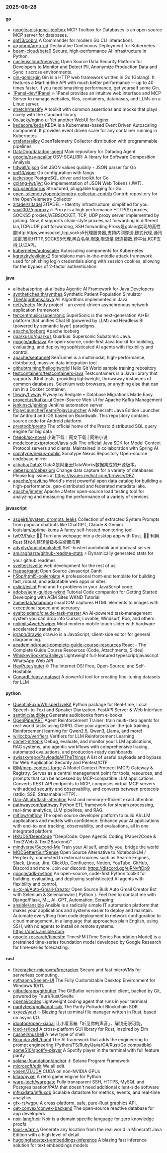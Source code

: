 ### 2025-08-28

#### go
* [googleapis/genai-toolbox](https://github.com/googleapis/genai-toolbox) MCP Toolbox for Databases is an open source MCP server for databases.
* [spf13/cobra](https://github.com/spf13/cobra) A Commander for modern Go CLI interactions
* [argoproj/argo-cd](https://github.com/argoproj/argo-cd) Declarative Continuous Deployment for Kubernetes
* [beam-cloud/beta9](https://github.com/beam-cloud/beta9) Secure, high-performance AI infrastructure in Python.
* [nucleuscloud/neosync](https://github.com/nucleuscloud/neosync) Open Source Data Security Platform for Developers to Monitor and Detect PII, Anonymize Production Data and Sync it across environments.
* [gin-gonic/gin](https://github.com/gin-gonic/gin) Gin is a HTTP web framework written in Go (Golang). It features a Martini-like API with much better performance -- up to 40 times faster. If you need smashing performance, get yourself some Gin.
* [1Panel-dev/1Panel](https://github.com/1Panel-dev/1Panel) 🔥 1Panel provides an intuitive web interface and MCP Server to manage websites, files, containers, databases, and LLMs on a Linux server.
* [stretchr/testify](https://github.com/stretchr/testify) A toolkit with common assertions and mocks that plays nicely with the standard library
* [0xJacky/nginx-ui](https://github.com/0xJacky/nginx-ui) Yet another WebUI for Nginx
* [kedacore/keda](https://github.com/kedacore/keda) KEDA is a Kubernetes-based Event Driven Autoscaling component. It provides event driven scale for any container running in Kubernetes
* [grafana/alloy](https://github.com/grafana/alloy) OpenTelemetry Collector distribution with programmable pipelines
* [DataDog/datadog-agent](https://github.com/DataDog/datadog-agent) Main repository for Datadog Agent
* [google/osv-scalibr](https://github.com/google/osv-scalibr) OSV-SCALIBR: A library for Software Composition Analysis
* [tidwall/gjson](https://github.com/tidwall/gjson) Get JSON values quickly - JSON parser for Go
* [spf13/viper](https://github.com/spf13/viper) Go configuration with fangs
* [jackc/pgx](https://github.com/jackc/pgx) PostgreSQL driver and toolkit for Go
* [golang-jwt/jwt](https://github.com/golang-jwt/jwt) Go implementation of JSON Web Tokens (JWT).
* [sirupsen/logrus](https://github.com/sirupsen/logrus) Structured, pluggable logging for Go.
* [open-telemetry/opentelemetry-collector-contrib](https://github.com/open-telemetry/opentelemetry-collector-contrib) Contrib repository for the OpenTelemetry Collector
* [zitadel/zitadel](https://github.com/zitadel/zitadel) ZITADEL - Identity infrastructure, simplified for you.
* [snail007/goproxy](https://github.com/snail007/goproxy) 🔥 Proxy is a high performance HTTP(S) proxies, SOCKS5 proxies,WEBSOCKET, TCP, UDP proxy server implemented by golang. Now, it supports chain-style proxies,nat forwarding in different lan,TCP/UDP port forwarding, SSH forwarding.Proxy是golang实现的高性能http,https,websocket,tcp,socks5代理服务器,支持内网穿透,链式代理,通讯加密,智能HTTP,SOCKS5代理,黑白名单,限速,限流量,限连接数,跨平台,KCP支持,认证API。
* [kubernetes/autoscaler](https://github.com/kubernetes/autoscaler) Autoscaling components for Kubernetes
* [kgretzky/evilginx2](https://github.com/kgretzky/evilginx2) Standalone man-in-the-middle attack framework used for phishing login credentials along with session cookies, allowing for the bypass of 2-factor authentication

#### java
* [alibaba/spring-ai-alibaba](https://github.com/alibaba/spring-ai-alibaba) Agentic AI Framework for Java Developers
* [synthetichealth/synthea](https://github.com/synthetichealth/synthea) Synthetic Patient Population Simulator
* [TheAlgorithms/Java](https://github.com/TheAlgorithms/Java) All Algorithms implemented in Java
* [netty/netty](https://github.com/netty/netty) Netty project - an event-driven asynchronous network application framework
* [tencentmusic/supersonic](https://github.com/tencentmusic/supersonic) SuperSonic is the next-generation AI+BI platform that unifies Chat BI (powered by LLM) and Headless BI (powered by semantic layer) paradigms.
* [apache/iceberg](https://github.com/apache/iceberg) Apache Iceberg
* [quarkusio/quarkus](https://github.com/quarkusio/quarkus) Quarkus: Supersonic Subatomic Java.
* [google/adk-java](https://github.com/google/adk-java) An open-source, code-first Java toolkit for building, evaluating, and deploying sophisticated AI agents with flexibility and control.
* [apache/seatunnel](https://github.com/apache/seatunnel) SeaTunnel is a multimodal, high-performance, distributed, massive data integration tool.
* [githubtraining/hellogitworld](https://github.com/githubtraining/hellogitworld) Hello Git World sample training repository
* [testcontainers/testcontainers-java](https://github.com/testcontainers/testcontainers-java) Testcontainers is a Java library that supports JUnit tests, providing lightweight, throwaway instances of common databases, Selenium web browsers, or anything else that can run in a Docker container.
* [flyway/flyway](https://github.com/flyway/flyway) Flyway by Redgate • Database Migrations Made Easy.
* [provectus/kafka-ui](https://github.com/provectus/kafka-ui) Open-Source Web UI for Apache Kafka Management
* [jenkinsci/jenkins](https://github.com/jenkinsci/jenkins) Jenkins automation server
* [PojavLauncherTeam/PojavLauncher](https://github.com/PojavLauncherTeam/PojavLauncher) A Minecraft: Java Edition Launcher for Android and iOS based on Boardwalk. This repository contains source code for Android platform.
* [prestodb/presto](https://github.com/prestodb/presto) The official home of the Presto distributed SQL query engine for big data
* [freeok/so-novel](https://github.com/freeok/so-novel) 小说下载｜网文下载 | 网络小说
* [modelcontextprotocol/java-sdk](https://github.com/modelcontextprotocol/java-sdk) The official Java SDK for Model Context Protocol servers and clients. Maintained in collaboration with Spring AI
* [sonatype/nexus-public](https://github.com/sonatype/nexus-public) Sonatype Nexus Repository Open-source codebase mirror
* [alibaba/DataX](https://github.com/alibaba/DataX) DataX是阿里云DataWorks数据集成的开源版本。
* [debezium/debezium](https://github.com/debezium/debezium) Change data capture for a variety of databases. Please log issues at https://issues.redhat.com/browse/DBZ.
* [apache/gravitino](https://github.com/apache/gravitino) World's most powerful open data catalog for building a high-performance, geo-distributed and federated metadata lake.
* [apache/jmeter](https://github.com/apache/jmeter) Apache JMeter open-source load testing tool for analyzing and measuring the performance of a variety of services

#### javascript
* [asgeirtj/system_prompts_leaks](https://github.com/asgeirtj/system_prompts_leaks) Collection of extracted System Prompts from popular chatbots like ChatGPT, Claude & Gemini
* [louislam/uptime-kuma](https://github.com/louislam/uptime-kuma) A fancy self-hosted monitoring tool
* [tw93/Pake](https://github.com/tw93/Pake) 🤱🏻 Turn any webpage into a desktop app with Rust. 🤱🏻 利用 Rust 轻松构建轻量级多端桌面应用
* [advplyr/audiobookshelf](https://github.com/advplyr/audiobookshelf) Self-hosted audiobook and podcast server
* [anuraghazra/github-readme-stats](https://github.com/anuraghazra/github-readme-stats) ⚡ Dynamically generated stats for your github readmes
* [sveltejs/svelte](https://github.com/sveltejs/svelte) web development for the rest of us
* [frappe/gantt](https://github.com/frappe/gantt) Open Source Javascript Gantt
* [h5bp/html5-boilerplate](https://github.com/h5bp/html5-boilerplate) A professional front-end template for building fast, robust, and adaptable web apps or sites.
* [eslint/eslint](https://github.com/eslint/eslint) Find and fix problems in your JavaScript code.
* [adobe/aem-guides-wknd](https://github.com/adobe/aem-guides-wknd) Tutorial Code companion for Getting Started Developing with AEM Sites WKND Tutorial
* [zumerlab/snapdom](https://github.com/zumerlab/snapdom) snapDOM captures HTML elements to images with exceptional speed and accuracy.
* [eyaltoledano/claude-task-master](https://github.com/eyaltoledano/claude-task-master) An AI-powered task-management system you can drop into Cursor, Lovable, Windsurf, Roo, and others.
* [nolimits4web/swiper](https://github.com/nolimits4web/swiper) Most modern mobile touch slider with hardware accelerated transitions
* [jgraph/drawio](https://github.com/jgraph/drawio) draw.io is a JavaScript, client-side editor for general diagramming.
* [academind/react-complete-guide-course-resources](https://github.com/academind/react-complete-guide-course-resources) React - The Complete Guide Course Resources (Code, Attachments, Slides)
* [WhiskeySockets/Baileys](https://github.com/WhiskeySockets/Baileys) Lightweight full-featured typescript/javascript WhatsApp Web API
* [HeyPuter/puter](https://github.com/HeyPuter/puter) 🌐 The Internet OS! Free, Open-Source, and Self-Hostable.
* [ConardLi/easy-dataset](https://github.com/ConardLi/easy-dataset) A powerful tool for creating fine-tuning datasets for LLM

#### python
* [QuentinFuxa/WhisperLiveKit](https://github.com/QuentinFuxa/WhisperLiveKit) Python package for Real-time, Local Speech-to-Text and Speaker Diarization. FastAPI Server & Web Interface
* [santinic/audiblez](https://github.com/santinic/audiblez) Generate audiobooks from e-books
* [OpenPipe/ART](https://github.com/OpenPipe/ART) Agent Reinforcement Trainer: train multi-step agents for real-world tasks using GRPO. Give your agents on-the-job training. Reinforcement learning for Qwen2.5, Qwen3, Llama, and more!
* [willccbb/verifiers](https://github.com/willccbb/verifiers) Verifiers for LLM Reinforcement Learning
* [comet-ml/opik](https://github.com/comet-ml/opik) Debug, evaluate, and monitor your LLM applications, RAG systems, and agentic workflows with comprehensive tracing, automated evaluations, and production-ready dashboards.
* [swisskyrepo/PayloadsAllTheThings](https://github.com/swisskyrepo/PayloadsAllTheThings) A list of useful payloads and bypass for Web Application Security and Pentest/CTF
* [IBM/mcp-context-forge](https://github.com/IBM/mcp-context-forge) A Model Context Protocol (MCP) Gateway & Registry. Serves as a central management point for tools, resources, and prompts that can be accessed by MCP-compatible LLM applications. Converts REST API endpoints to MCP, composes virtual MCP servers with added security and observability, and converts between protocols (stdio, SSE, Streamable HTTP).
* [Dao-AILab/flash-attention](https://github.com/Dao-AILab/flash-attention) Fast and memory-efficient exact attention
* [pathwaycom/pathway](https://github.com/pathwaycom/pathway) Python ETL framework for stream processing, real-time analytics, LLM pipelines, and RAG.
* [mlflow/mlflow](https://github.com/mlflow/mlflow) The open source developer platform to build AI/LLM applications and models with confidence. Enhance your AI applications with end-to-end tracking, observability, and evaluations, all in one integrated platform.
* [HKUDS/DeepCode](https://github.com/HKUDS/DeepCode) "DeepCode: Open Agentic Coding (Paper2Code & Text2Web & Text2Backend)"
* [mindverse/Second-Me](https://github.com/mindverse/Second-Me) Train your AI self, amplify you, bridge the world
* [MODSetter/SurfSense](https://github.com/MODSetter/SurfSense) Open Source Alternative to NotebookLM / Perplexity, connected to external sources such as Search Engines, Slack, Linear, Jira, ClickUp, Confluence, Notion, YouTube, GitHub, Discord and more. Join our discord: https://discord.gg/ejRNvftDp9
* [google/adk-python](https://github.com/google/adk-python) An open-source, code-first Python toolkit for building, evaluating, and deploying sophisticated AI agents with flexibility and control.
* [ai-to-ai/Auto-Gmail-Creator](https://github.com/ai-to-ai/Auto-Gmail-Creator) Open Source Bulk Auto Gmail Creator Bot with Selenium & Seleniumwire ( Python ). Feel free to contact me with Django/Flask, ML, AI, GPT, Automation, Scraping.
* [ansible/ansible](https://github.com/ansible/ansible) Ansible is a radically simple IT automation platform that makes your applications and systems easier to deploy and maintain. Automate everything from code deployment to network configuration to cloud management, in a language that approaches plain English, using SSH, with no agents to install on remote systems. https://docs.ansible.com.
* [google-research/timesfm](https://github.com/google-research/timesfm) TimesFM (Time Series Foundation Model) is a pretrained time-series foundation model developed by Google Research for time-series forecasting.

#### rust
* [firecracker-microvm/firecracker](https://github.com/firecracker-microvm/firecracker) Secure and fast microVMs for serverless computing.
* [eythaann/Seelen-UI](https://github.com/eythaann/Seelen-UI) The Fully Customizable Desktop Environment for Windows 10/11.
* [gitbutlerapp/gitbutler](https://github.com/gitbutlerapp/gitbutler) The GitButler version control client, backed by Git, powered by Tauri/Rust/Svelte
* [openai/codex](https://github.com/openai/codex) Lightweight coding agent that runs in your terminal
* [paritytech/polkadot-sdk](https://github.com/paritytech/polkadot-sdk) The Parity Polkadot Blockchain SDK
* [sxyazi/yazi](https://github.com/sxyazi/yazi) 💥 Blazing fast terminal file manager written in Rust, based on async I/O.
* [idootop/open-xiaoai](https://github.com/idootop/open-xiaoai) 让小爱音箱「听见你的声音」，解锁无限可能。
* [iced-rs/iced](https://github.com/iced-rs/iced) A cross-platform GUI library for Rust, inspired by Elm
* [nushell/nushell](https://github.com/nushell/nushell) A new type of shell
* [BoundaryML/baml](https://github.com/BoundaryML/baml) The AI framework that adds the engineering to prompt engineering (Python/TS/Ruby/Java/C#/Rust/Go compatible)
* [aome510/spotify-player](https://github.com/aome510/spotify-player) A Spotify player in the terminal with full feature parity
* [solana-foundation/anchor](https://github.com/solana-foundation/anchor) ⚓ Solana Program Framework
* [microsoft/edit](https://github.com/microsoft/edit) We all edit.
* [vosen/ZLUDA](https://github.com/vosen/ZLUDA) CUDA on non-NVIDIA GPUs
* [kitao/pyxel](https://github.com/kitao/pyxel) A retro game engine for Python
* [warp-tech/warpgate](https://github.com/warp-tech/warpgate) Fully transparent SSH, HTTPS, MySQL and Postgres bastion/PAM that doesn't need additional client-side software
* [influxdata/influxdb](https://github.com/influxdata/influxdb) Scalable datastore for metrics, events, and real-time analytics
* [gfx-rs/wgpu](https://github.com/gfx-rs/wgpu) A cross-platform, safe, pure-Rust graphics API.
* [get-convex/convex-backend](https://github.com/get-convex/convex-backend) The open-source reactive database for app developers
* [noir-lang/noir](https://github.com/noir-lang/noir) Noir is a domain specific language for zero knowledge proofs
* [louis-e/arnis](https://github.com/louis-e/arnis) Generate any location from the real world in Minecraft Java Edition with a high level of detail.
* [huggingface/text-embeddings-inference](https://github.com/huggingface/text-embeddings-inference) A blazing fast inference solution for text embeddings models

